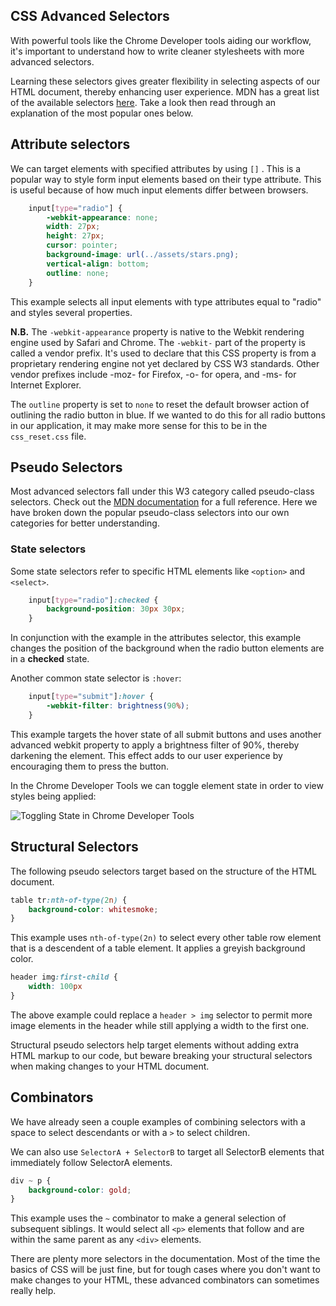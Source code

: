 ## CSS Advanced Selectors

With powerful tools like the Chrome Developer tools aiding our workflow, it's important to understand how to write cleaner stylesheets with more advanced selectors.

Learning these selectors gives greater flexibility in selecting aspects of our HTML document, thereby enhancing user experience. MDN has a great list of the available selectors [here](https://developer.mozilla.org/en-US/docs/Web/CSS/CSS_Selectors). Take a look then read through an explanation of the most popular ones below.

## Attribute selectors

We can target elements with specified attributes by using `[]` . This is a popular way to style form input elements based on their type attribute. This is useful because of how much input elements differ between browsers.

```css
    input[type="radio"] {
        -webkit-appearance: none;
        width: 27px;
        height: 27px;
        cursor: pointer;
        background-image: url(../assets/stars.png);
        vertical-align: bottom;
        outline: none;
    }
```

This example selects all input elements with type attributes equal to "radio" and styles several properties.

**N.B.** The `-webkit-appearance` property is native to the Webkit rendering engine used by Safari and Chrome. The `-webkit-` part of the property is called a vendor prefix. It's used to declare that this CSS property is from a proprietary rendering engine not yet declared by CSS W3 standards. Other vendor prefixes include -moz- for Firefox, -o- for opera, and -ms- for Internet Explorer.

The `outline` property is set to `none` to reset the default browser action of outlining the radio button in blue. If we wanted to do this for all radio buttons in our application, it may make more sense for this to be in the `css_reset.css` file.

## Pseudo Selectors

Most advanced selectors fall under this W3 category called pseudo-class selectors. Check out the [MDN documentation](https://developer.mozilla.org/en-US/docs/Web/CSS/Pseudo-classes) for a full reference. Here we have broken down the popular pseudo-class selectors into our own categories for better understanding.

### State selectors

Some state selectors refer to specific HTML elements like `<option>` and `<select>`.

```css
    input[type="radio"]:checked {
        background-position: 30px 30px;
    }
```

In conjunction with the example in the attributes selector, this example changes the position of the background when the radio button elements are in a **checked** state.

Another common state selector is `:hover`:

```css
    input[type="submit"]:hover {
        -webkit-filter: brightness(90%);
    }
```

This example targets the hover state of all submit buttons and uses another advanced webkit property to apply a brightness filter of 90%, thereby darkening the element. This effect adds to our user experience by encouraging them to press the button.

In the Chrome Developer Tools we can toggle element state in order to view styles being applied:

![Toggling State in Chrome Developer Tools](https://github.com/appacademy/curriculum/blob/master/html-css/assets/chrome_dev_toggle_state.png)

## Structural Selectors

The following pseudo selectors target based on the structure of the HTML document.

```css
table tr:nth-of-type(2n) {
    background-color: whitesmoke;
}
```

This example uses `nth-of-type(2n)` to select every other table row element that is a descendent of a table element. It applies a greyish background color.

```css
header img:first-child {
    width: 100px
}
```

The above example could replace a `header > img` selector to permit more image elements in the header while still applying a width to the first one.

Structural pseudo selectors help target elements without adding extra HTML markup to our code, but beware breaking your structural selectors when making changes to your HTML document.

## Combinators

We have already seen a couple examples of combining selectors with a space to select descendants or with a `>` to select children.

We can also use `SelectorA + SelectorB` to target all SelectorB elements that immediately follow SelectorA elements.

```css
div ~ p {
    background-color: gold;
}
```

This example uses the `~` combinator to make a general selection of subsequent siblings. It would select all `<p>` elements that follow and are within the same parent as any `<div>` elements.

There are plenty more selectors in the documentation. Most of the time the basics of CSS will be just fine, but for tough cases where you don't want to make changes to your HTML, these advanced combinators can sometimes really help.
